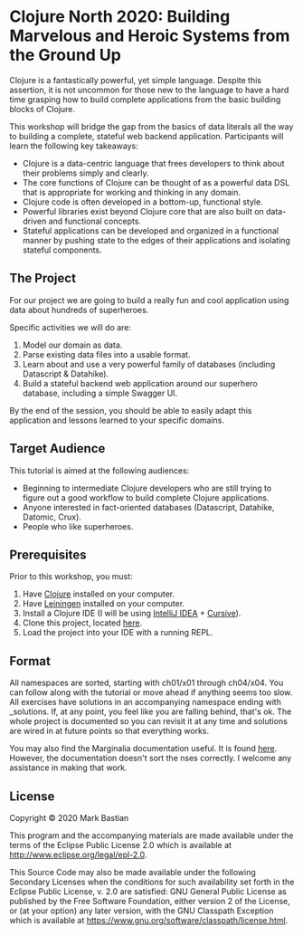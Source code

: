 # Clojure North 2020: Building Marvelous and Heroic Systems from the Ground Up

Clojure is a fantastically powerful, yet simple language. Despite this assertion,
it is not uncommon for those new to the language to have a hard time grasping
how to build complete applications from the basic building blocks of Clojure.

This workshop will bridge the gap from the basics of data literals all the way 
to building a complete, stateful web backend application. Participants will 
learn the following key takeaways:

 * Clojure is a data-centric language that frees developers to think about their
problems simply and clearly.
 * The core functions of Clojure can be thought of as a powerful data DSL that 
 is appropriate for working and thinking in any domain.
 * Clojure code is often developed in a bottom-up, functional style.
 * Powerful libraries exist beyond Clojure core that are also built on 
data-driven and functional concepts.
 * Stateful applications can be developed and organized in a functional manner 
 by pushing state to the edges of their applications and isolating stateful 
components.

## The Project
For our project we are going to build a really fun and cool application using 
data about hundreds of superheroes. 

Specific activities we will do are:

 1. Model our domain as data.
 2. Parse existing data files into a usable format.
 3. Learn about and use a very powerful family of databases 
(including Datascript & Datahike).
 4. Build a stateful backend web application around our superhero database, 
including a simple Swagger UI.

By the end of the session, you should be able to easily adapt this application 
and lessons learned to your specific domains.

## Target Audience
This tutorial is aimed at the following audiences:
 
 * Beginning to intermediate Clojure developers who are still trying to figure
 out a good workflow to build complete Clojure applications.
 * Anyone interested in fact-oriented databases
 (Datascript, Datahike, Datomic, Crux).
 * People who like superheroes.

## Prerequisites
Prior to this workshop, you must:
 1. Have [Clojure](https://clojure.org/guides/getting_started) installed on your 
 computer.
 1. Have [Leiningen](https://leiningen.org/) installed on your computer.
 1. Install a Clojure IDE (I will be using 
 [IntelliJ IDEA](https://www.jetbrains.com/idea/) + 
 [Cursive](https://cursive-ide.com/)).
 1. Clone this project, located [here](https://github.com/markbastian/clojure-north-2020).
 1. Load the project into your IDE with a running REPL.

## Format
All namespaces are sorted, starting with ch01/x01 through ch04/x04. You can follow along with the tutorial or move ahead if anything seems too slow. All exercises have solutions in an accompanying namespace ending with _solutions. If, at any point, you feel like you are falling behind, that's ok. The whole project is documented so you can revisit it at any time and solutions are wired in at future points so that everything works.

You may also find the Marginalia documentation useful. It is found [here](./docs/uberdoc.html).
However, the documentation doesn't sort the nses correctly. I welcome any
assistance in making that work.

## License

Copyright © 2020 Mark Bastian

This program and the accompanying materials are made available under the
terms of the Eclipse Public License 2.0 which is available at
http://www.eclipse.org/legal/epl-2.0.

This Source Code may also be made available under the following Secondary
Licenses when the conditions for such availability set forth in the Eclipse
Public License, v. 2.0 are satisfied: GNU General Public License as published by
the Free Software Foundation, either version 2 of the License, or (at your
option) any later version, with the GNU Classpath Exception which is available
at https://www.gnu.org/software/classpath/license.html.
